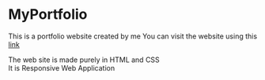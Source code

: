 # MyPortfolio
This is a portfolio website created by me
You can visit the website using this [link](https://deshmukhprasad.github.io/MyPortfolio/)

The web site is made purely in HTML and CSS
<br>It is Responsive Web Application
